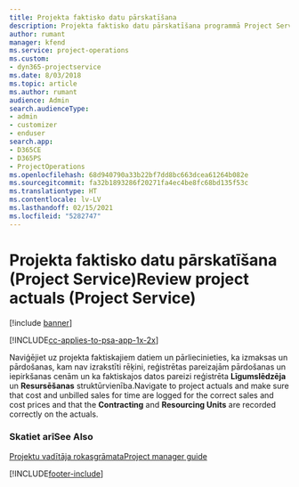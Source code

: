 ```yaml
---
title: Projekta faktisko datu pārskatīšana
description: Projekta faktisko datu pārskatīšana programmā Project Service
author: rumant
manager: kfend
ms.service: project-operations
ms.custom:
- dyn365-projectservice
ms.date: 8/03/2018
ms.topic: article
ms.author: rumant
audience: Admin
search.audienceType:
- admin
- customizer
- enduser
search.app:
- D365CE
- D365PS
- ProjectOperations
ms.openlocfilehash: 68d940790a33b22bf7dd8bc663dcea61264b082e
ms.sourcegitcommit: fa32b1893286f20271fa4ec4be8fc68bd135f53c
ms.translationtype: HT
ms.contentlocale: lv-LV
ms.lasthandoff: 02/15/2021
ms.locfileid: "5282747"
---
```

# <a name="review-project-actuals-project-service"></a><span data-ttu-id="6c3f9-103">Projekta faktisko datu pārskatīšana (Project Service)</span><span class="sxs-lookup"><span data-stu-id="6c3f9-103">Review project actuals (Project Service)</span></span>

[!include [banner](../includes/psa-now-project-operations.md)]

[!INCLUDE[cc-applies-to-psa-app-1x-2x](../includes/cc-applies-to-psa-app-1x-2x.md)]

<span data-ttu-id="6c3f9-104">Naviģējiet uz projekta faktiskajiem datiem un pārliecinieties, ka izmaksas un pārdošanas, kam nav izrakstīti rēķini, reģistrētas pareizajām pārdošanas un iepirkšanas cenām un ka faktiskajos datos pareizi reģistrēta **Līgumslēdzēja** un **Resursēšanas** struktūrvienība.</span><span class="sxs-lookup"><span data-stu-id="6c3f9-104">Navigate to project actuals and make sure that cost and unbilled sales for time are logged for the correct sales and cost prices and that the **Contracting** and **Resourcing Units** are recorded correctly on the actuals.</span></span>  
  
### <a name="see-also"></a><span data-ttu-id="6c3f9-105">Skatiet arī</span><span class="sxs-lookup"><span data-stu-id="6c3f9-105">See Also</span></span>  
 [<span data-ttu-id="6c3f9-106">Projektu vadītāja rokasgrāmata</span><span class="sxs-lookup"><span data-stu-id="6c3f9-106">Project manager guide</span></span>](../psa/project-manager-guide.md)


[!INCLUDE[footer-include](../includes/footer-banner.md)]